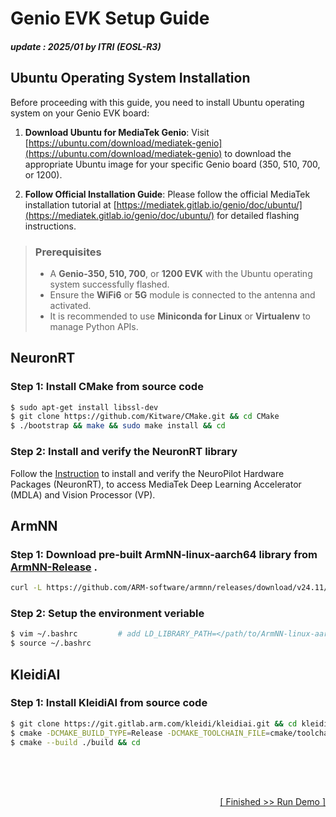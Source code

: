 # Genio EVK Setup Guide
##### update : 2025/01 by ITRI (EOSL-R3)

## Ubuntu Operating System Installation

Before proceeding with this guide, you need to install Ubuntu operating system on your Genio EVK board:

1. **Download Ubuntu for MediaTek Genio**: Visit [https://ubuntu.com/download/mediatek-genio](https://ubuntu.com/download/mediatek-genio) to download the appropriate Ubuntu image for your specific Genio board (350, 510, 700, or 1200).

2. **Follow Official Installation Guide**: Please follow the official MediaTek installation tutorial at [https://mediatek.gitlab.io/genio/doc/ubuntu/](https://mediatek.gitlab.io/genio/doc/ubuntu/) for detailed flashing instructions.

> ### Prerequisites
> * A **Genio-350, 510, 700**, or **1200 EVK** with the Ubuntu operating system successfully flashed.
> * Ensure the **WiFi6** or **5G** module is connected to the antenna and activated.
> * It is recommended to use **Miniconda for Linux** or **Virtualenv** to manage Python APIs.


## NeuronRT
### Step 1: Install CMake from source code

```bash
$ sudo apt-get install libssl-dev
$ git clone https://github.com/Kitware/CMake.git && cd CMake
$ ./bootstrap && make && sudo make install && cd
```

### Step 2: Install and verify the NeuronRT library
Follow the [Instruction](https://mediatek.gitlab.io/genio/doc/ubuntu/bsp-installation/neuropilot.html#) to install and verify the NeuroPilot Hardware Packages (NeuronRT), to access MediaTek Deep Learning Accelerator (MDLA) and Vision Processor (VP).

## ArmNN

### Step 1: Download pre-built **ArmNN-linux-aarch64** library from [ArmNN-Release](https://github.com/ARM-software/armnn/releases) .

```bash
curl -L https://github.com/ARM-software/armnn/releases/download/v24.11/ArmNN-linux-aarch64.tar.gz | tar -xz -C ~/
```

### Step 2: Setup the environment veriable

```bash
$ vim ~/.bashrc         # add LD_LIBRARY_PATH=</path/to/ArmNN-linux-aarch64>:$LD_LIBRARY_PATH to .bashrc
$ source ~/.bashrc
```

## KleidiAI
### Step 1: Install KleidiAI from source code

```bash
$ git clone https://git.gitlab.arm.com/kleidi/kleidiai.git && cd kleidiai
$ cmake -DCMAKE_BUILD_TYPE=Release -DCMAKE_TOOLCHAIN_FILE=cmake/toolchains/aarch64-none-linux-gnu.toolchain.cmake -S . -B build/
$ cmake --build ./build && cd
```

　

<br>
<div align="right">

<a href="https://github.com/R300-AI/ITRI-AI-Hub/tree/main/Model-Zoo"> 

[ Finished >> Run Demo ]

</div>

